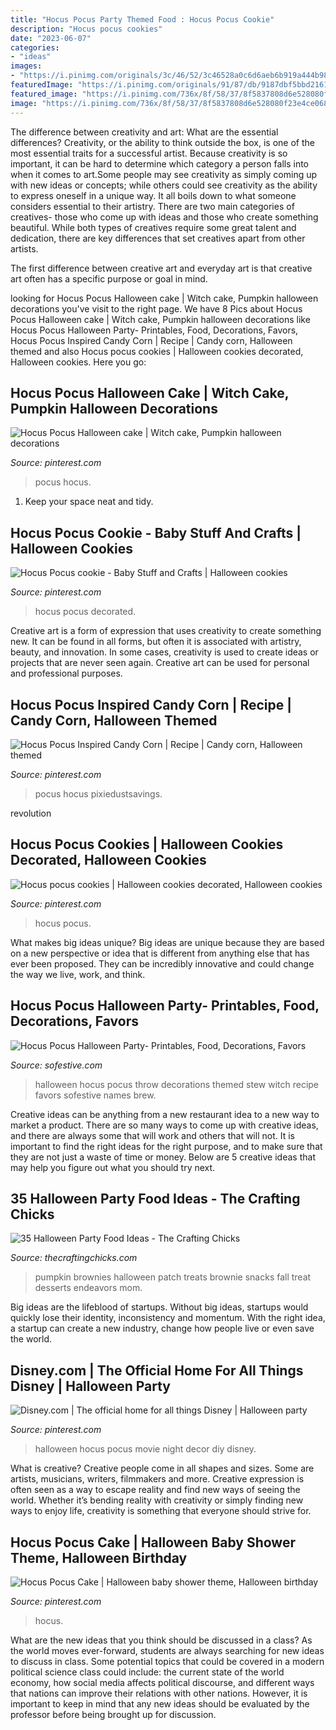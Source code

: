 ```yaml
---
title: "Hocus Pocus Party Themed Food : Hocus Pocus Cookie"
description: "Hocus pocus cookies"
date: "2023-06-07"
categories:
- "ideas"
images:
- "https://i.pinimg.com/originals/3c/46/52/3c46528a0c6d6aeb6b919a444b980fd8.png"
featuredImage: "https://i.pinimg.com/originals/91/87/db/9187dbf5bbd21611db285ad8a10b36f8.png"
featured_image: "https://i.pinimg.com/736x/8f/58/37/8f5837808d6e528080f23e4ce068e521.jpg"
image: "https://i.pinimg.com/736x/8f/58/37/8f5837808d6e528080f23e4ce068e521.jpg"
---
```



The difference between creativity and art: What are the essential differences?
Creativity, or the ability to think outside the box, is one of the most essential traits for a successful artist. Because creativity is so important, it can be hard to determine which category a person falls into when it comes to art.Some people may see creativity as simply coming up with new ideas or concepts; while others could see creativity as the ability to express oneself in a unique way. It all boils down to what someone considers essential to their artistry.
There are two main categories of creatives- those who come up with ideas and those who create something beautiful. While both types of creatives require some great talent and dedication, there are key differences that set creatives apart from other artists. 

The first difference between creative art and everyday art is that creative art often has a specific purpose or goal in mind.

	

		
looking for Hocus Pocus Halloween cake | Witch cake, Pumpkin halloween decorations you've visit to the right page. We have 8 Pics about Hocus Pocus Halloween cake | Witch cake, Pumpkin halloween decorations like Hocus Pocus Halloween Party- Printables, Food, Decorations, Favors, Hocus Pocus Inspired Candy Corn | Recipe | Candy corn, Halloween themed and also Hocus pocus cookies | Halloween cookies decorated, Halloween cookies. Here you go:
		
    
## Hocus Pocus Halloween Cake | Witch Cake, Pumpkin Halloween Decorations

<img loading=lazy src="https://i.pinimg.com/originals/91/87/db/9187dbf5bbd21611db285ad8a10b36f8.png" onerror="this.onerror=null;this.src='https://tse1.mm.bing.net/th?id=OIP.Yee6pELWMGwhr41Qkx4cTQHaJ3&amp;pid=15.1';" alt="Hocus Pocus Halloween cake | Witch cake, Pumpkin halloween decorations">

_Source: pinterest.com_

>pocus hocus. 

	

1. Keep your space neat and tidy.

    
## Hocus Pocus Cookie - Baby Stuff And Crafts | Halloween Cookies

<img loading=lazy src="https://i.pinimg.com/736x/8f/58/37/8f5837808d6e528080f23e4ce068e521.jpg" onerror="this.onerror=null;this.src='https://tse3.mm.bing.net/th?id=OIP.o5fJUqojRtWkltg2PONhgQHaHa&amp;pid=15.1';" alt="Hocus Pocus cookie - Baby Stuff and Crafts | Halloween cookies">

_Source: pinterest.com_

>hocus pocus decorated. 

	

Creative art is a form of expression that uses creativity to create something new. It can be found in all forms, but often it is associated with artistry, beauty, and innovation. In some cases, creativity is used to create ideas or projects that are never seen again. Creative art can be used for personal and professional purposes.

    
## Hocus Pocus Inspired Candy Corn | Recipe | Candy Corn, Halloween Themed

<img loading=lazy src="https://i.pinimg.com/originals/3c/46/52/3c46528a0c6d6aeb6b919a444b980fd8.png" onerror="this.onerror=null;this.src='https://tse3.mm.bing.net/th?id=OIP.x6I7sEDe5WV87tyLhfGQZAHaO0&amp;pid=15.1';" alt="Hocus Pocus Inspired Candy Corn | Recipe | Candy corn, Halloween themed">

_Source: pinterest.com_

>pocus hocus pixiedustsavings. 

	

revolution

    
## Hocus Pocus Cookies | Halloween Cookies Decorated, Halloween Cookies

<img loading=lazy src="https://i.pinimg.com/736x/b0/68/d0/b068d0aad1d24773eebbadef9a0d1440.jpg" onerror="this.onerror=null;this.src='https://tse4.mm.bing.net/th?id=OIP.jyqoVyy33npE6vAmdKe0DwHaG6&amp;pid=15.1';" alt="Hocus pocus cookies | Halloween cookies decorated, Halloween cookies">

_Source: pinterest.com_

>hocus pocus. 

	

What makes big ideas unique?
Big ideas are unique because they are based on a new perspective or idea that is different from anything else that has ever been proposed. They can be incredibly innovative and could change the way we live, work, and think.

    
## Hocus Pocus Halloween Party- Printables, Food, Decorations, Favors

<img loading=lazy src="https://sofestive.com/wp-content/uploads/2016/10/Halloween-Party-Ideas-31.jpg" onerror="this.onerror=null;this.src='https://tse3.mm.bing.net/th?id=OIP.mMA9NeezcFm4aQfpgbNdwAHaLH&amp;pid=15.1';" alt="Hocus Pocus Halloween Party- Printables, Food, Decorations, Favors">

_Source: sofestive.com_

>halloween hocus pocus throw decorations themed stew witch recipe favors sofestive names brew. 

	

Creative ideas can be anything from a new restaurant idea to a new way to market a product. There are so many ways to come up with creative ideas, and there are always some that will work and others that will not. It is important to find the right ideas for the right purpose, and to make sure that they are not just a waste of time or money. Below are 5 creative ideas that may help you figure out what you should try next.

    
## 35 Halloween Party Food Ideas - The Crafting Chicks

<img loading=lazy src="https://thecraftingchicks.com/wp-content/uploads/2016/10/Pumpkin-Patch-Brownies.jpg" onerror="this.onerror=null;this.src='https://tse3.mm.bing.net/th?id=OIP.z2YAyvJivHCNb66mufmTXAHaL0&amp;pid=15.1';" alt="35 Halloween Party Food Ideas - The Crafting Chicks">

_Source: thecraftingchicks.com_

>pumpkin brownies halloween patch treats brownie snacks fall treat desserts endeavors mom. 

	

Big ideas are the lifeblood of startups. Without big ideas, startups would quickly lose their identity, inconsistency and momentum. With the right idea, a startup can create a new industry, change how people live or even save the world.

    
## Disney.com | The Official Home For All Things Disney | Halloween Party

<img loading=lazy src="https://i.pinimg.com/originals/f7/6a/5a/f76a5a3623e9b644dd757a03353ceb8f.png" onerror="this.onerror=null;this.src='https://tse1.mm.bing.net/th?id=OIP.fpv_FW1JtPn4ESK_nNzTpAHaKy&amp;pid=15.1';" alt="Disney.com | The official home for all things Disney | Halloween party">

_Source: pinterest.com_

>halloween hocus pocus movie night decor diy disney. 

	

What is creative?
Creative people come in all shapes and sizes. Some are artists, musicians, writers, filmmakers and more. Creative expression is often seen as a way to escape reality and find new ways of seeing the world. Whether it’s bending reality with creativity or simply finding new ways to enjoy life, creativity is something that everyone should strive for.

    
## Hocus Pocus Cake | Halloween Baby Shower Theme, Halloween Birthday

<img loading=lazy src="https://i.pinimg.com/736x/42/eb/90/42eb90ece0a5fef5f1eb28c35dd300c7.jpg" onerror="this.onerror=null;this.src='https://tse4.mm.bing.net/th?id=OIP.KJFXSNQFuC2i0d0p2_7B7gHaKX&amp;pid=15.1';" alt="Hocus Pocus Cake | Halloween baby shower theme, Halloween birthday">

_Source: pinterest.com_

>hocus. 

	

What are the new ideas that you think should be discussed in a class?
As the world moves ever-forward, students are always searching for new ideas to discuss in class. Some potential topics that could be covered in a modern political science class could include: the current state of the world economy, how social media affects political discourse, and different ways that nations can improve their relations with other nations. However, it is important to keep in mind that any new ideas should be evaluated by the professor before being brought up for discussion.

